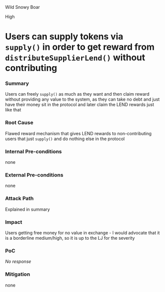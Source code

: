 Wild Snowy Boar

High

# Users can supply tokens via `supply()` in order to get reward from `distributeSupplierLend()` without contributing

### Summary

Users can freely `supply()` as much as they want and then claim reward without providing any value to the system, as they can take no debt and just have their money sit in the protocol and later claim the LEND rewards just like that

### Root Cause

Flawed reward mechanism that gives LEND rewards to non-contributing users that just `supply()` and do nothing else in the protocol

### Internal Pre-conditions

none

### External Pre-conditions

none

### Attack Path

Explained in summary

### Impact

Users getting free money for no value in exchange - I would advocate that it is a borderline medium/high, so it is up to the LJ for the severity

### PoC

_No response_

### Mitigation

none